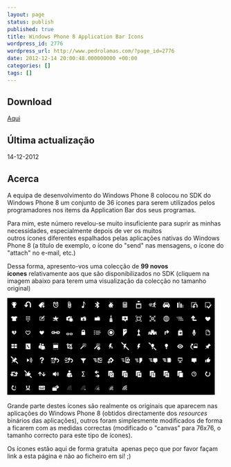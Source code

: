 ```yaml
---
layout: page
status: publish
published: true
title: Windows Phone 8 Application Bar Icons
wordpress_id: 2776
wordpress_url: http://www.pedrolamas.com/?page_id=2776
date: 2012-12-14 20:00:48.000000000 +00:00
categories: []
tags: []
---
```

Download
--------

[Aqui](https://www.pedrolamas.com/windows-phone/windows-phone-8-application-bar-icons/)

Última actualização
-------------------

14-12-2012

Acerca
------

A equipa de desenvolvimento do Windows Phone 8 colocou no SDK do Windows Phone 8 um conjunto de 36 ícones para serem utilizados pelos programadores nos items da Application Bar dos seus programas.

Para mim, este número revelou-se muito insuficiente para suprir as minhas necessidades, especialmente depois de ver os muitos outros ícones diferentes espalhados pelas aplicações nativas do Windows Phone 8 (a título de exemplo, o ícone do "send" nas mensagens, o ícone do "attach" no e-mail, etc.)

Dessa forma, apresento-vos uma colecção de **99 novos ícones** relativamente aos que são disponibilizados no SDK (cliquem na imagem abaixo para terem uma visualização da colecção no tamanho original)

[![Windows Phone 8 Application Bar Icons](/wp-content/uploads/2012/12/Windows-Phone-8-Application-Bar-Icons-Thumb.png "Windows Phone 8 Application Bar Icons")](/wp-content/uploads/2012/12/Windows-Phone-8-Application-Bar-Icons.png)

Grande parte destes ícones são realmente os originais que aparecem nas aplicações do Windows Phone 8 (obtidos directamente dos *resources* binários das aplicações), outros foram simplesmente modificados de forma a ficarem com as medidas correctas (modificado o "canvas" para 76x76, o tamanho correcto para este tipo de ícones).

Os ícones estão aqui de forma gratuita  apenas peço que por favor façam link a esta página e não ao ficheiro em si! ;)
